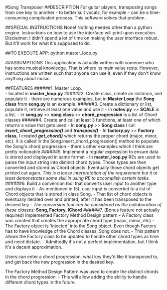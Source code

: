 #Song Transposer
##DESCRIPTION
For guitar players, transposing songs from one key to another - to better suit vocals, for example - can be
a time-consuming complicated process. This software solves that problem.

##SPECIAL INSTRUCTIONS
None! Nothing needed other than a python engine.
Instructions on how to use the interface will print upon execution.
Disclaimer: I didn't spend a lot of time on making the user interface robust. But it'll work for what it's supposed to do.

##TO EXECUTE APP:   python master_loop.py

##ASSUMPTIONS
This application is actually written with someone who has some musical knowledge. That is where its main value rests.
However, instructions are written such that anyone can use it, even if they don't know anything about music.

##FEATURES
  ######1.  Master Loop.  
      - located in **master_loop.py**
  ######2.  Create class, create an instance, and populate it
      - there are numerous examples, but in **Master Loop** the **Song class** from **song.py** is an example. 
  ######3.  Create a dictionary or list, populate it, retrieve at least one value and use it
      - In **notes.py** >> **SCALE** is a list. 
      - In **song.py** >> **song class** >> **chord_progression** is a list of Chord classes
  ######4.  Create and call at least 3 functions, at least one of which returns a value that gets used
      - In **song.py** >> **Song class** I call ***insert_chord_progression()*** and ***transpose()***
      - In **factory.py** >> **Factory class**, I created ***get_chord()*** which returns the proper chord (major, minor, etc). It is called
        in the Song.insert_chord_progression() method to populate the Song's chord progression 
      - there's other examples which I think are pretty noticeable
  ######5.  Implement a regular expression to ensure data is stored and displayed in same format
      - In **master_loop.py** REs are used to parse the input string into distinct chord types. 
        Those types are then converted and stored as Chord objects. Eventually those chord objects get printed
        out again.  *This is a loose interpretation of the requirement but it at least demonstrates some skill
        in using RE to accomplish certain tasks.*
  ######6.  Build a conversion tool that converts user input to another type and displays it
      - As mentioned in (5), user input is converted to a list of Chord objects that is stored in class Song.
      - That list of chord objects is eventually iterated over and printed, after it has been transposed to the
        desired key
      - *The conversion tool can be considered as the collaboration of these classes:* **Song, Factory, IChord** 
  ######7.  (Bonus feature not actually required)  Implemented Factory Method Design pattern
      - A Factory class was created that creates the appropriate chord type (major, minor, etc) 
      - The Factory object is 'injected' into the Song object. Even though Factory has to have knowledge of
         the Chord classes, Song does not.
      - This pattern allows the Factory class to be updated to handle other chord types as time and need dictate.
      - Admittedly it's not a perfect implementation, but I think it's a decent approximation.
        


Users can enter a chord progression, what key they'd like it transposed to, and get back the new progression
in the desired key.

The Factory Method Design Pattern was used to create the distinct chords in the chord progression.
    - This will allow adding the ability to handle different chord types in the future.

    
